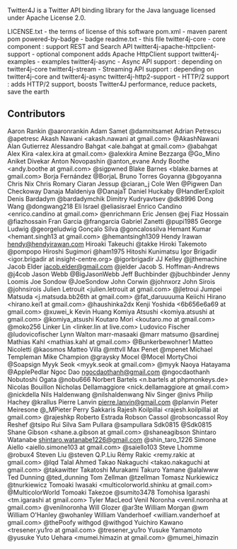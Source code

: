 Twitter4J is a Twitter API binding library for the Java language licensed under Apache License 2.0.

LICENSE.txt - the terms of license of this software
pom.xml - maven parent pom
powered-by-badge - badge
readme.txt - this file
twitter4j-core - core component : support REST and Search API
twitter4j-apache-httpclient-support - optional component adds Apache HttpClient support
twitter4j-examples - examples
twitter4j-async - Async API support : depending on twitter4j-core
twitter4j-stream - Streaming API support : depending on twitter4j-core and twitter4j-async
twitter4j-http2-support - HTTP/2 support : adds HTTP/2 support, boosts Twitter4J performance, reduce packets, save the earth

Contributors
------------
Aaron Rankin <aaron at sproutsocial.com> @aaronrankin
Adam Samet <asamet at twitter.com> @damnitsamet
Adrian Petrescu <apetresc at gmail.com> @apetresc
Akash Nawani <akash.nawani at gmail.com> @AkashNawani
Alan Gutierrez <alan at blogometer.com>
Alessandro Bahgat <ale.bahgat at gmail.com> @abahgat
Alex Kira <alex.kira at gmail.com> @alexkira
Amine Bezzarga <abezzarg at gmail.com> @Go_Mino
Aniket Divekar
Anton Novopashin <antonevane at gmail.com> @anton_evane
Andy Boothe <andy.boothe at gmail.com> @sigpwned
Blake Barnes <blake.barnes at gmail.com>
Borja Fernández @BorjaL
Bruno Torres Goyanna <bgoyanna at gmail.com> @bgoyanna
Chris Nix
Chris Romary
Ciaran Jessup <ciaranj at gmail.com> @ciaran_j
Cole Wen <wennnnke at gmail.com> @Pigwen
Dan Checkoway <dcheckoway at gmail.com>
Danaja Maldeniya <danajamkdt at gmail.com> @DanajaT
Daniel Huckaby <handlerexploit at gmail.com> @HandlerExploit
Denis Bardadym <bardadymchik at gmail.com> @bardadymchik
Dimitry Kudryavtsev <dk8996 at gmail.com> @dk8996
Dong Wang <dong at twitter.com> @dongwang218
Eli Israel <eli at meshfire.com> @eliasisrael
Enrico Candino <enrico.candino at gmail.com> @enrichmann
Eric Jensen <ej at twitter.com> @ej
Fiaz Hossain <fiaz at twitter.com> @fiazhossain
Fran Garcia <fgarciarico at gmail.com> @frangarcia
Gabriel Zanetti @pupi1985
George Ludwig <georgeludwig at gmail.com> @georgeludwig
Gonçalo Silva <goncalossilva at gmail.com> @goncalossilva
Hemant Kumar <hemant.singh13 at gmail.com> @hemantsingh1309
Hendy Irawan <hendy@hendyirawan.com>
Hiroaki Takeuchi <takke30 at gmail.com> @takke
Hiroki Takemoto <pompopo at gmail.com> @pompopo
Hiroshi Sugimori <mamamadata at gmail.com> @ham1975
Hitoshi Kunimatsu <hkhumanoid at gmail.com>
Igor Brigadir <igor.brigadir at insight-centre.org> @igorbrigadir
JJ Kelley <jjthemachine at gmail.com> @jjthemachine
Jacob Elder <jacob.elder@gmail.com> @jelder
Jacob S. Hoffman-Andrews <jsha at twitter.com> @j4cob
Jason Webb <bigjasonwebb at gmail.com> @BigJasonWebb
Jeff Buchbinder @jbuchbinder
Jenny Loomis <jenny at rockmelt.com>
Joe Sondow @JoeSondow
John Corwin <jcorwin at twitter.com> @johnxorz
John Sirois <jsirois at twitter.com> @johnsirois
Julien Letrouit <julien.letrouit at gmail.com> @jletroui
Jumpei Matsuda <j.matsuda.bb26th at gmail.com> @fat_daruuuuma
Keiichi Hirano <hirano.kei1 at gmail.com> @haushinka2dx
Kenji Yoshida <6b656e6a69 at gmail.com> @xuwei_k
Kevin Huang
Komiya Atsushi <komiya.atsushi at gmail.com> @komiya_atsushi
Koutaro Mori <koutaro.mo at gmail.com> @moko256
Linker Lin <linker.lin at live.com>
Ludovico Fischer @ludovicofischer
Lynn Walton
marr-masaaki <marr fiveflavors at gmail.com> @marr
matsumo <matsumo at ce.ns0.it> @sardinej
Mathias Kahl <mathias.kahl at gmail.com> @Bunkerbewohner1
Matteo Nicoletti <matteo at kaosmos.it> @kaosmos
Matteo Villa @mttvll
Max Penet <m at qbits.cc> @mpenet
Michael Templeman
Mike Champion <mike at graysky.org> @graysky
Mocel <docel77 at gmail.com> @Mocel
MortyChoi <soapsign at gmail.com> @Soapsign
Myyk Seok <myyk.seok at gmail.com> @myyk
Naoya Hatayama <applepedlar at gmail.com> @ApplePedlar
Ngoc Dao <ngocdaothanh@gmail.com> @ngocdaothanh
Nobutoshi Ogata <n-ogata at cnt.biglobe.co.jp> @nobu666
Norbert Bartels <n.bartels at phpmonkeys.de>
Nicolas Bouillon <nicolas at bouil.org>
Nicholas Dellamaggiore <nick.dellamaggiore at gmail.com> @nickdella
Nils Haldenwang @nilshaldenwang
Niv Singer <niv at innerlogics.com> @nivs
Philip Hachey <philip dot hachey at gmail dot com> @krallus
Pierre Lanvin <pierre.lanvin@gmail.com> @planvin
Pieter Meiresone @_MPieter
Perry Sakkaris <psakkaris at gmail.com>
Rajesh Koilpillai <rajesh.koilpillai at gmail.com> @rajeshkp
Roberto Estrada <robestradac at gmail.com>
Robson Cassol <robsoncassol at gmail.com> @robsoncassol
Roy Reshef <royreshef at gmail.com> @tsipo
Rui Silva
Sam Pullara <sam at sampullara.com> @sampullara
Sdk0815 <developer at terumode.net> @Sdk0815
Shane Gibson <shane.a.gibson at gmail.com> @shaneagibson
Shintaro Watanabe <shintaro.watanabe1226@gmail.com> @shin_taro_1226
Simone Aiello <aiello.simone103 at gmail.com> @saiello103
Steve Lhomme <slhomme at matroska.org> @robux4
Steven Liu <steven at twitter.com> @steven
Q.P.Liu <qpliu at yahoo.com>
Rémy Rakic <remy.rakic at gmail.com> @lqd
Talal Ahmed <talal at venexel.ca>
Takao Nakaguchi <takao.nakaguchi at gmail.com> @takawitter
Takatoshi Murakami
Takuro Yamane <alalwww at awairo.net> @alalwww
Ted Dunning <tdunning at apache.org> @ted_dunning
Tom Zellman <tzellman at gmail.com> @tzellman
Tomasz Nurkiewicz @tnurkiewicz
Tomoaki Iwasaki <multicolorworld.shinku at gmail.com> @MulticolorWorld
Tomoaki Takezoe <sumito3478 at gmail.com> @sumito3478
Tomohisa Igarashi <tm.igarashi at gmail.com>
Tyler MacLeod
Venil Noronha <venil.noronha at gmail.com> @venilnoronha
Will Glozer <will at glozer.net> @ar3te
William Morgan <william at twitter.com> @wm
William O'Hanley <william at wohanley.com> @wohanley
William Vanderhoef <william.vanderhoef at gmail.com> @thePoofy
withgod <noname at withgod.jp> @withgod
Yuichiro Kawano <tresener.yu1ro at gmail.com> @tresener_yu1ro
Yusuke Yamamoto <yusuke at mac.com> @yusuke
Yuto Uehara <mumei.himazin at gmail.com> @mumei_himazin
